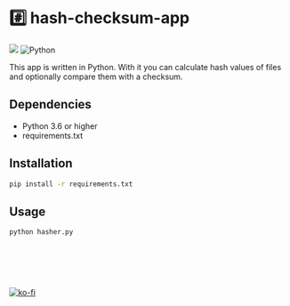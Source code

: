 # :hash: hash-checksum-app

![](https://img.shields.io/github/languages/count/JohnTrunix/hash-checksum-app?style=for-the-badge)
![Python](https://img.shields.io/badge/python-3670A0?style=for-the-badge&logo=python&logoColor=ffdd54)

This app is written in Python. With it you can calculate hash values of files and optionally compare them with a checksum.

## Dependencies

-   Python 3.6 or higher
-   requirements.txt

## Installation

```cmd
pip install -r requirements.txt
```

## Usage

```cmd
python hasher.py
```

<pre>




</pre>

[![ko-fi](https://ko-fi.com/img/githubbutton_sm.svg)](https://ko-fi.com/H2H0DTCU5)
